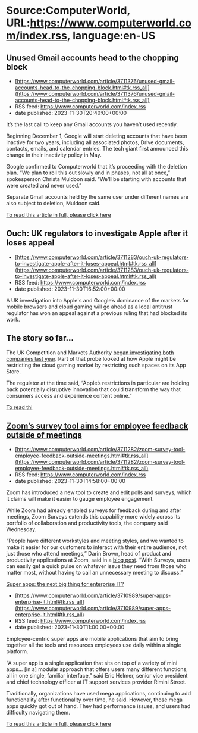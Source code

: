 # Source:ComputerWorld, URL:https://www.computerworld.com/index.rss, language:en-US

## Unused Gmail accounts head to the chopping block
 - [https://www.computerworld.com/article/3711376/unused-gmail-accounts-head-to-the-chopping-block.html#tk.rss_all](https://www.computerworld.com/article/3711376/unused-gmail-accounts-head-to-the-chopping-block.html#tk.rss_all)
 - RSS feed: https://www.computerworld.com/index.rss
 - date published: 2023-11-30T20:40:00+00:00

<article>
	<section class="page">
<p>It’s the last call to keep any Gmail accounts you haven’t used recently.</p><p>Beginning December 1, Google will start deleting accounts that have been inactive for two years, including all associated photos, Drive documents, contacts, emails, and calendar entries. The tech giant first announced this change in their inactivity policy in May.</p><p>Google confirmed to Computerworld that it’s proceeding with the deletion plan. “We plan to roll this out slowly and in phases, not all at once,” spokesperson Christa Muldoon said. “We'll be starting with accounts that were created and never used.”</p><p>Separate Gmail accounts held by the same user under different names are also subject to deletion, Muldoon said.</p><p class="jumpTag"><a href="/article/3711376/unused-gmail-accounts-head-to-the-chopping-block.html#jump">To read this article in full, please click here</a></p></section></article>

## Ouch: UK regulators to investigate Apple after it loses appeal
 - [https://www.computerworld.com/article/3711283/ouch-uk-regulators-to-investigate-apple-after-it-loses-appeal.html#tk.rss_all](https://www.computerworld.com/article/3711283/ouch-uk-regulators-to-investigate-apple-after-it-loses-appeal.html#tk.rss_all)
 - RSS feed: https://www.computerworld.com/index.rss
 - date published: 2023-11-30T16:52:00+00:00

<article>
	<section class="page">
<p>A UK investigation into Apple's and Google’s dominance of the markets for mobile browsers and cloud gaming will go ahead as a local antitrust regulator has won an appeal against a previous ruling that had blocked its work.</p><h2><strong>The story so far…</strong></h2>
<p>The UK Competition and Markets Authority <a href="https://www.computerworld.com/article/3680394/apple-google-face-legal-pressure-over-uk-mobile-services-dominance.html">began investigating both companies last year</a>. Part of that probe looked at how Apple might be restricting the cloud gaming market by restricting such spaces on its App Store.</p><p>The regulator at the time said, “Apple’s restrictions in particular are holding back potentially disruptive innovation that could transform the way that consumers access and experience content online.”</p><p class="jumpTag"><a href="/article/3711283/ouch-uk-regulators-to-investigate-apple-after-it-loses-appeal.html#jump">To read thi

## Zoom’s survey tool aims for employee feedback outside of meetings
 - [https://www.computerworld.com/article/3711282/zoom-survey-tool-employee-feedback-outside-meetings.html#tk.rss_all](https://www.computerworld.com/article/3711282/zoom-survey-tool-employee-feedback-outside-meetings.html#tk.rss_all)
 - RSS feed: https://www.computerworld.com/index.rss
 - date published: 2023-11-30T14:58:00+00:00

<article>
	<section class="page">
<p>Zoom has introduced a new tool to create and edit polls and surveys, which it claims will make it easier to gauge employee engagement.</p><p>While Zoom had already enabled surveys for feedback during and after meetings, Zoom Surveys extends this capability more widely across its portfolio of collaboration and productivity tools, the company said Wednesday.</p><p>“People have different workstyles and meeting styles, and we wanted to make it easier for our customers to interact with their entire audience, not just those who attend meetings,” Darin Brown, head of product and productivity applications at Zoom, said in a <a href="https://news.zoom.us/zoom-surveys/" rel="noopener nofollow" target="_blank">blog post</a>. “With Surveys, users can easily get a quick pulse on whatever issue they need from those who matter most, without having to call an unnecessary meeting to discuss.”</p><p class="jumpTag"><a href="/article/3711282/zoom-survey-tool-employe

## Super apps: the next big thing for enterprise IT?
 - [https://www.computerworld.com/article/3710989/super-apps-enterprise-it.html#tk.rss_all](https://www.computerworld.com/article/3710989/super-apps-enterprise-it.html#tk.rss_all)
 - RSS feed: https://www.computerworld.com/index.rss
 - date published: 2023-11-30T11:00:00+00:00

<article>
	<section class="page">
<p>Employee-centric super apps are mobile applications that aim to bring together all the tools and resources employees use daily within a single platform.</p><p>“A super app is a single application that sits on top of a variety of mini apps... [in a] modular approach that offers users many different functions, all in one single, familiar interface,” said Eric Helmer, senior vice president and chief technology officer at IT support services provider Rimini Street.</p><p>Traditionally, organizations have used mega applications, continuing to add functionality after functionality over time, he said. However, those mega apps quickly got out of hand. They had performance issues, and users had difficulty navigating them.</p><p class="jumpTag"><a href="/article/3710989/super-apps-enterprise-it.html#jump">To read this article in full, please click here</a></p></section></article>

